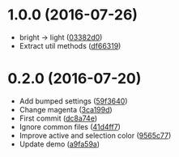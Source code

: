 <a name="1.0.0"></a>
# 1.0.0 (2016-07-26)

* bright → light ([03382d0](https://github.com/kikobeats/hyperterm-flat/commit/03382d0))
* Extract util methods ([df66319](https://github.com/kikobeats/hyperterm-flat/commit/df66319))



<a name="0.2.0"></a>
# 0.2.0 (2016-07-20)

* Add bumped settings ([59f3640](https://github.com/kikobeats/hyperterm-flat/commit/59f3640))
* Change magenta ([3ca199d](https://github.com/kikobeats/hyperterm-flat/commit/3ca199d))
* First commit ([dc8a74e](https://github.com/kikobeats/hyperterm-flat/commit/dc8a74e))
* Ignore common files ([41d4ff7](https://github.com/kikobeats/hyperterm-flat/commit/41d4ff7))
* Improve active and selection color ([9565c77](https://github.com/kikobeats/hyperterm-flat/commit/9565c77))
* Update demo ([a9fa59a](https://github.com/kikobeats/hyperterm-flat/commit/a9fa59a))



